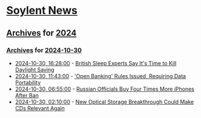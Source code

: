 # [Soylent News](../../../README.md)

## [Archives](../../index.md) for [2024](../index.md)

### [Archives](../../index.md) for [2024-10-30](index.md)

* [2024-10-30, 16:28:00](https://soylentnews.org/article.pl?sid=24/10/29/0132243&from=rss) - [British Sleep Experts Say It's Time to Kill Daylight Saving](https://soylentnews.org/article.pl?sid=24/10/29/0132243&from=rss)
* [2024-10-30, 11:43:00](https://soylentnews.org/article.pl?sid=24/10/29/0124245&from=rss) - ['Open Banking' Rules Issued, Requiring Data Portability](https://soylentnews.org/article.pl?sid=24/10/29/0124245&from=rss)
* [2024-10-30, 06:55:00](https://soylentnews.org/article.pl?sid=24/10/29/0112246&from=rss) - [Russian Officials Buy Four Times More iPhones After Ban](https://soylentnews.org/article.pl?sid=24/10/29/0112246&from=rss)
* [2024-10-30, 02:10:00](https://soylentnews.org/article.pl?sid=24/10/29/013229&from=rss) - [New Optical Storage Breakthrough Could Make CDs Relevant Again](https://soylentnews.org/article.pl?sid=24/10/29/013229&from=rss)
